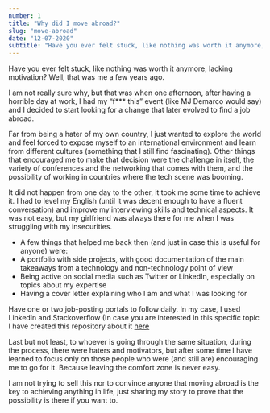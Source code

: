 ```yaml
---
number: 1
title: "Why did I move abroad?"
slug: "move-abroad"
date: "12-07-2020"
subtitle: "Have you ever felt stuck, like nothing was worth it anymore, lacking motivation? Well, that was me a few years ago."
---
```


Have you ever felt stuck, like nothing was worth it anymore, lacking motivation? Well, that was me a few years ago.

I am not really sure why, but that was when one afternoon, after having a horrible day at work, I had my “f\*\*\* this” event (like MJ Demarco would say) and I decided to start looking for a change that later evolved to find a job abroad.

Far from being a hater of my own country, I just wanted to explore the world and feel forced to expose myself to an international environment and learn from different cultures (something that I still find fascinating). Other things that encouraged me to make that decision were the challenge in itself, the variety of conferences and the networking that comes with them, and the possibility of working in countries where the tech scene was booming.

It did not happen from one day to the other, it took me some time to achieve it. I had to level my English (until it was decent enough to have a fluent conversation) and improve my interviewing skills and technical aspects. It was not easy, but my girlfriend was always there for me when I was struggling with my insecurities.

- A few things that helped me back then (and just in case this is useful for anyone) were:
- A portfolio with side projects, with good documentation of the main takeaways from a technology and non-technology point of view
- Being active on social media such as Twitter or LinkedIn, especially on topics about my expertise
- Having a cover letter explaining who I am and what I was looking for

Have one or two job-posting portals to follow daily. In my case, I used Linkedin and Stackoverflow (In case you are interested in this specific topic I have created this repository about it [here](https://github.com/mobregozo/job-finder)

Last but not least, to whoever is going through the same situation, during the process, there were haters and motivators, but after some time I have learned to focus only on those people who were (and still are) encouraging me to go for it. Because leaving the comfort zone is never easy.

I am not trying to sell this nor to convince anyone that moving abroad is the key to achieving anything in life, just sharing my story to prove that the possibility is there if you want to.